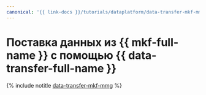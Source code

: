 ```yaml
---
canonical: '{{ link-docs }}/tutorials/dataplatform/data-transfer-mkf-mmg'
---
```


# Поставка данных из {{ mkf-full-name }} с помощью {{ data-transfer-full-name }}

{% include notitle [data-transfer-mkf-mmg](../../_tutorials/dataplatform/data-transfer-mkf-mmg.md) %}